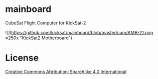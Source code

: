 # mainboard

CubeSat Flight Computer for KickSat-2

![](https://github.com/kicksat/mainboard/blob/master/cam/KMB-21.png =250x "KickSat2 Motherboard")



# License

[Creative Commons Attribution-ShareAlike 4.0 International](https://creativecommons.org/licenses/by-sa/4.0/)
